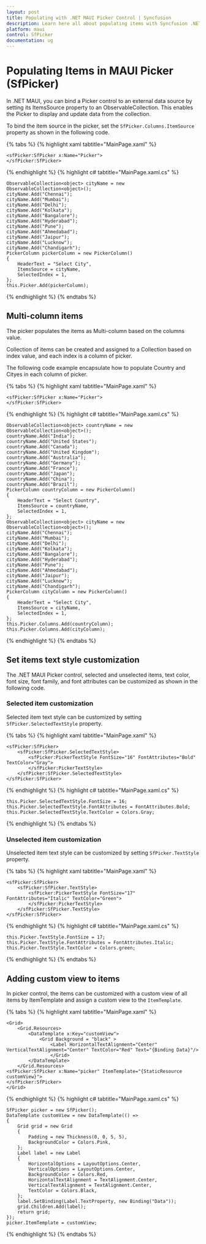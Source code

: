 ```yaml
---
layout: post
title: Populating with .NET MAUI Picker Control | Syncfusion
description: Learn here all about populating items with Syncfusion .NET MAUI Picker (SfPicker) control.
platform: maui
control: SfPicker
documentation: ug
---
```


# Populating Items in MAUI Picker (SfPicker)

In .NET MAUI, you can bind a Picker control to an external data source by setting its ItemsSource property to an ObservableCollection. This enables the Picker to display and update data from the collection.

To bind the item source in the picker, set the `SfPicker.Columns.ItemSource` property as shown in the following code.

{% tabs %}
{% highlight xaml tabtitle="MainPage.xaml" %}

<?xml version="1.0" encoding="utf-8" ?>
<ContentPage xmlns="http://schemas.microsoft.com/dotnet/2021/maui"
             xmlns:x="http://schemas.microsoft.com/winfx/2009/xaml"
             xmlns:sfPicker="clr-namespace:Syncfusion.Maui.Picker;assembly=Syncfusion.Maui.Picker"
             x:Class="PickerSample.MainPage">

    <sfPicker:SfPicker x:Name="Picker">
    </sfPicker:SfPicker>
</ContentPage>

{% endhighlight %}
{% highlight c# tabtitle="MainPage.xaml.cs" %}

    ObservableCollection<object> cityName = new ObservableCollection<object>();
    cityName.Add("Chennai");
    cityName.Add("Mumbai");
    cityName.Add("Delhi");
    cityName.Add("Kolkata");
    cityName.Add("Bangalore");
    cityName.Add("Hyderabad");
    cityName.Add("Pune");
    cityName.Add("Ahmedabad");
    cityName.Add("Jaipur");
    cityName.Add("Lucknow");
    cityName.Add("Chandigarh");
    PickerColumn pickerColumn = new PickerColumn()
    {
        HeaderText = "Select City",
        ItemsSource = cityName,
        SelectedIndex = 1,
    };
    this.Picker.Add(pickerColumn);

{% endhighlight %}
{% endtabs %}

## Multi-column items

The picker populates the items as Multi-column based on the columns value.

Collection of items can be created and assigned to a Collection based on index value, and each index is a column of picker.

The following code example encapsulate how to populate Country and Cityes in each column of picker.

{% tabs %}
{% highlight xaml tabtitle="MainPage.xaml" %}

<?xml version="1.0" encoding="utf-8" ?>
<ContentPage xmlns="http://schemas.microsoft.com/dotnet/2021/maui"
             xmlns:x="http://schemas.microsoft.com/winfx/2009/xaml"
             xmlns:sfPicker="clr-namespace:Syncfusion.Maui.Picker;assembly=Syncfusion.Maui.Picker"
             x:Class="PickerSample.MainPage">

    <sfPicker:SfPicker x:Name="Picker">
    </sfPicker:SfPicker>
</ContentPage>

{% endhighlight %}
{% highlight c# tabtitle="MainPage.xaml.cs" %}

    ObservableCollection<object> countryName = new ObservableCollection<object>();
    countryName.Add("India");
    countryName.Add("United States");
    countryName.Add("Canada");
    countryName.Add("United Kingdom");
    countryName.Add("Australia");
    countryName.Add("Germany");
    countryName.Add("France");
    countryName.Add("Japan");
    countryName.Add("China");
    countryName.Add("Brazil");
    PickerColumn countryColumn = new PickerColumn()
    {
        HeaderText = "Select Country",
        ItemsSource = countryName,
        SelectedIndex = 1,
    };
    ObservableCollection<object> cityName = new ObservableCollection<object>();
    cityName.Add("Chennai");
    cityName.Add("Mumbai");
    cityName.Add("Delhi");
    cityName.Add("Kolkata");
    cityName.Add("Bangalore");
    cityName.Add("Hyderabad");
    cityName.Add("Pune");
    cityName.Add("Ahmedabad");
    cityName.Add("Jaipur");
    cityName.Add("Lucknow");
    cityName.Add("Chandigarh");
    PickerColumn cityColumn = new PickerColumn()
    {
        HeaderText = "Select City",
        ItemsSource = cityName,
        SelectedIndex = 1,
    };
    this.Picker.Columns.Add(countryColumn);
    this.Picker.Columns.Add(cityColumn);

{% endhighlight %}
{% endtabs %}

## Set items text style customization

The .NET MAUI Picker control, selected and unselected items, text color, font size, font family, and font attributes can be customized as shown in the following code.

### Selected item customization

Selected item text style can be customized by setting `SfPicker.SelectedTextStyle` property.

{% tabs %}
{% highlight xaml tabtitle="MainPage.xaml" %}

    <sfPicker:SfPicker>
        <sfPicker:SfPicker.SelectedTextStyle>
            <sfPicker:PickerTextStyle FontSize="16" FontAttributes="Bold" TextColor="Gray">
            </sfPicker:PickerTextStyle>
        </sfPicker:SfPicker.SelectedTextStyle>
    </sfPicker:SfPicker>

{% endhighlight %}
{% highlight c# tabtitle="MainPage.xaml.cs" %}

    this.Picker.SelectedTextStyle.FontSize = 16;
    this.Picker.SelectedTextStyle.FontAttributes = FontAttributes.Bold;
    this.Picker.SelectedTextStyle.TextColor = Colors.Gray;

{% endhighlight %}
{% endtabs %}

### Unselected item customization

Unselected item text style can be customized by setting `SfPicker.TextStyle` property.

{% tabs %}
{% highlight xaml tabtitle="MainPage.xaml" %}

    <sfPicker:SfPicker>
        <sfPicker:SfPicker.TextStyle>
            <sfPicker:PickerTextStyle FontSize="17" FontAttributes="Italic" TextColor="Green">
            </sfPicker:PickerTextStyle>
        </sfPicker:SfPicker.TextStyle>
    </sfPicker:SfPicker>

{% endhighlight %}
{% highlight c# tabtitle="MainPage.xaml.cs" %}

    this.Picker.TextStyle.FontSize = 17;
    this.Picker.TextStyle.FontAttributes = FontAttributes.Italic;
    this.Picker.TextStyle.TextColor = Colors.green;

{% endhighlight %}
{% endtabs %}

## Adding custom view to items

In picker control, the items can be customized with a custom view of all items by ItemTemplate and assign a custom view to the `ItemTemplate`.

{% tabs %}
{% highlight xaml tabtitle="MainPage.xaml" %}

    <Grid>
        <Grid.Resources>
            <DataTemplate x:Key="customView">
                <Grid Background = "black" >
                    <Label HorizontalTextAlignment="Center" VerticalTextAlignment="Center" TextColor="Red" Text="{Binding Data}"/>
                    </Grid>
            </DataTemplate>
        </Grid.Resources>
    <sfPicker:SfPicker x:Name="picker" ItemTemplate="{StaticResource customView}">
    </sfPicker:SfPicker>
    </Grid>

{% endhighlight %}
{% highlight c# tabtitle="MainPage.xaml.cs" %}

    SfPicker picker = new SfPicker();
    DataTemplate customView = new DataTemplate(() =>
    {
        Grid grid = new Grid
        {
            Padding = new Thickness(0, 0, 5, 5),
            BackgroundColor = Colors.Pink,
        };
        Label label = new Label
        {
            HorizontalOptions = LayoutOptions.Center,
            VerticalOptions = LayoutOptions.Center,
            BackgroundColor = Colors.Red,
            HorizontalTextAlignment = TextAlignment.Center,
            VerticalTextAlignment = TextAlignment.Center,
            TextColor = Colors.Black,
        };
        label.SetBinding(Label.TextProperty, new Binding("Data"));
        grid.Children.Add(label);
        return grid;
    });
    picker.ItemTemplate = customView;

{% endhighlight %}
{% endtabs %}
